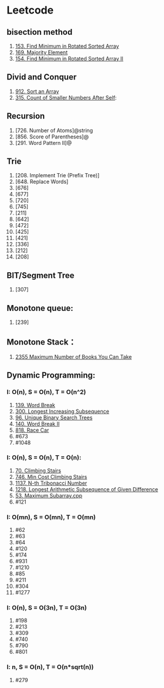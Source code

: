 # Leetcode


## bisection method
  1. [153. Find Minimum in Rotated Sorted Array](https://github.com/haojicc/Leetcode/blob/main/code/153.%20Find%20Minimum%20in%20Rotated%20Sorted%20Array.cpp)
  2. [169. Majority Element](https://github.com/haojicc/Leetcode/blob/main/code/169.%20Majority%20Element.cpp)
  3. [154. Find Minimum in Rotated Sorted Array II](https://github.com/haojicc/Leetcode/blob/main/code/154.%20Find%20Minimum%20in%20Rotated%20Sorted%20Array%20II.cpp)
## Divid and Conquer
  1. [912. Sort an Array](https://github.com/haojicc/Leetcode/blob/main/code/912.%20Sort%20an%20Array.cpp)
  2. [315. Count of Smaller Numbers After Self](https://github.com/haojicc/Leetcode/blob/main/code/315.%20Count%20of%20Smaller%20Numbers%20After%20Self.cpp):

## Recursion
  1. [726. Number of Atoms]@string
  2. [856. Score of Parentheses]@
  3. [291. Word Pattern II]@

## Trie
  1. [208. Implement Trie (Prefix Tree)]
  2. [648. Replace Words]
  3. [676]
  4. [677]
  5. [720]
  6. [745]
  7. [211]
  8. [642]
  9. [472]
  10. [425]
  11. [421]
  12. [336]
  13. [212]
  14. [208]

## BIT/Segment Tree
  1. [307]

## Monotone queue:
  1. [239]

## Monotone Stack：
  1. [2355 Maximum Number of Books You Can Take](https://github.com/haojicc/Leetcode/blob/main/code/2355%20Maximum%20Number%20of%20Books%20You%20Can%20Take.cpp)
  
## Dynamic Programming:

### I: O(n), S = O(n), T = O(n^2)
  1. [139. Word Break](https://github.com/haojicc/Leetcode/blob/main/code/139.%20Word%20Break)
  2. [300. Longest Increasing Subsequence](https://github.com/haojicc/Leetcode/blob/main/code/300.%20Longest%20Increasing%20Subsequence.cpp)
  3. [96. Unique Binary Search Trees](https://github.com/haojicc/Leetcode/blob/main/code/96.%20Unique%20Binary%20Search%20Trees.cpp)
  4. [140. Word Break II](https://github.com/haojicc/Leetcode/blob/main/code/140.%20Word%20Break%20II)
  5. [818. Race Car](https://github.com/haojicc/Leetcode/blob/main/code/818.%20Race%20Car)
  6. #673
  7. #1048

### I: O(n), S = O(n), T = O(n):
  1. [70. Climbing Stairs](https://github.com/haojicc/Leetcode/blob/main/code/70.%20Climbing%20Stairs.cpp)
  2. [746. Min Cost Climbing Stairs](https://github.com/haojicc/Leetcode/blob/main/code/746.%20Min%20Cost%20Climbing%20Stairs.cpp)
  3. [1137. N-th Tribonacci Number](https://github.com/haojicc/Leetcode/blob/main/code/1137.%20N-th%20Tribonacci%20Number.cpp)
  4. [1218. Longest Arithmetic Subsequence of Given Difference](https://github.com/haojicc/Leetcode/blob/main/code/1218.%20Longest%20Arithmetic%20Subsequence%20of%20Given%20Difference.cpp)
  5. [53. Maximum Subarray.cpp](https://github.com/haojicc/Leetcode/blob/main/code/53.%20Maximum%20Subarray.cpp)
  7. #121
### I: O(mn), S = O(mn), T = O(mn)
  1. #62
  2. #63
  3. #64
  4. #120
  5. #174
  6. #931
  7. #1210
  8. #85
  9. #211
  10. #304
  11. #1277
### I: O(n), S = O(3n), T = O(3n)
  1. #198
  2. #213
  3. #309
  4. #740
  5. #790
  6. #801
### I: n, S = O(n), T = O(n*sqrt(n))
  1. #279
